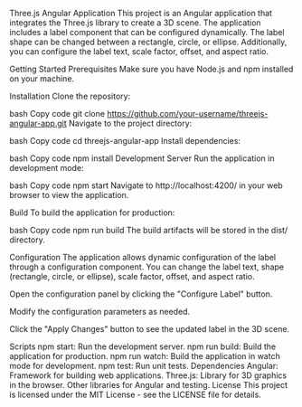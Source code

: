 Three.js Angular Application
This project is an Angular application that integrates the Three.js library to create a 3D scene. The application includes a label component that can be configured dynamically. The label shape can be changed between a rectangle, circle, or ellipse. Additionally, you can configure the label text, scale factor, offset, and aspect ratio.

Getting Started
Prerequisites
Make sure you have Node.js and npm installed on your machine.

Installation
Clone the repository:

bash
Copy code
git clone https://github.com/your-username/threejs-angular-app.git
Navigate to the project directory:

bash
Copy code
cd threejs-angular-app
Install dependencies:

bash
Copy code
npm install
Development Server
Run the application in development mode:

bash
Copy code
npm start
Navigate to http://localhost:4200/ in your web browser to view the application.

Build
To build the application for production:

bash
Copy code
npm run build
The build artifacts will be stored in the dist/ directory.

Configuration
The application allows dynamic configuration of the label through a configuration component. You can change the label text, shape (rectangle, circle, or ellipse), scale factor, offset, and aspect ratio.

Open the configuration panel by clicking the "Configure Label" button.

Modify the configuration parameters as needed.

Click the "Apply Changes" button to see the updated label in the 3D scene.

Scripts
npm start: Run the development server.
npm run build: Build the application for production.
npm run watch: Build the application in watch mode for development.
npm test: Run unit tests.
Dependencies
Angular: Framework for building web applications.
Three.js: Library for 3D graphics in the browser.
Other libraries for Angular and testing.
License
This project is licensed under the MIT License - see the LICENSE file for details.
